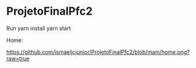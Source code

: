 # ProjetoFinalPfc2

Run yarn install
 yarn start


Home:

https://github.com/ismaeljcjunior/ProjetoFinalPfc2/blob/main/home.png?raw=true
